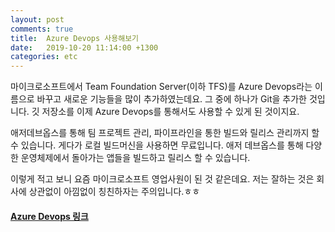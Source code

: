 ```yaml
---
layout: post
comments: true
title:  Azure Devops 사용해보기
date:   2019-10-20 11:14:00 +1300
categories: etc
---
```

마이크로소프트에서 Team Foundation Server(이하 TFS)를 Azure Devops라는 이름으로 바꾸고 새로운 기능들을 많이 추가하였는데요. 그 중에 하나가 Git을 추가한 것입니다. 깃 저장소를 이제 Azure Devops를 통해서도 사용할 수 있게 된 것이지요.

애저데브옵스를 통해 팀 프로젝트 관리, 파이프라인을 통한 빌드와 릴리스 관리까지 할 수 있습니다. 게다가 로컬 빌드머신을 사용하면 무료입니다. 애저 데브옵스를 통해 다양한 운영체제에서 돌아가는 앱들을 빌드하고 릴리스 할 수 있습니다. 

이렇게 적고 보니 요즘 마이크로소프트 영업사원이 된 것 같은데요. 저는 잘하는 것은 회사에 상관없이 아낌없이 칭친하자는 주의입니다.ㅎㅎ

<h4>
<a href="https://azure.microsoft.com/en-us/services/devops/?nav=min"> Azure Devops 링크</a>
</h4>
